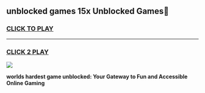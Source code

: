 
## unblocked games 15x Unblocked Games👋
<h3>
<a href="https://premium.freeplayer.one?title=unblocked_games_15x&ref=16F">CLICK TO PLAY</a></h3>
<hr>

<h3>
<a href="https://premium.freeplayer.one?title=unblocked_games_15x&ref=16F">CLICK 2 PLAY</a>
  
</h3>

<a href="https://premium.freeplayer.one?title=unblocked_games_15x&ref=16F/"><img src="https://clearcache.store/games.png"></a>


**worlds hardest game unblocked: Your Gateway to Fun and Accessible Online Gaming**
